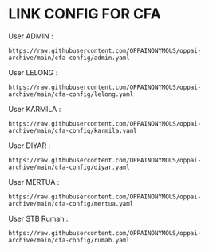 # LINK CONFIG FOR CFA
User ADMIN :
```
https://raw.githubusercontent.com/OPPAINONYMOUS/oppai-archive/main/cfa-config/admin.yaml
```
User LELONG :
```
https://raw.githubusercontent.com/OPPAINONYMOUS/oppai-archive/main/cfa-config/lelong.yaml
```
User KARMILA :
```
https://raw.githubusercontent.com/OPPAINONYMOUS/oppai-archive/main/cfa-config/karmila.yaml
```
User DIYAR :
```
https://raw.githubusercontent.com/OPPAINONYMOUS/oppai-archive/main/cfa-config/diyar.yaml
```
User MERTUA :
```
https://raw.githubusercontent.com/OPPAINONYMOUS/oppai-archive/main/cfa-config/mertua.yaml
```
User STB Rumah :
```
https://raw.githubusercontent.com/OPPAINONYMOUS/oppai-archive/main/cfa-config/rumah.yaml
```
